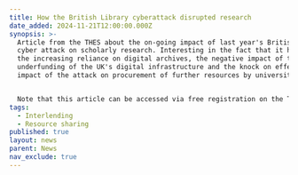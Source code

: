 ```yaml
---
title: How the British Library cyberattack disrupted research
date_added: 2024-11-21T12:00:00.000Z
synopsis: >-
  Article from the THES about the on-going impact of last year's British Library
  cyber attack on scholarly research. Interesting in the fact that it highlights
  the increasing reliance on digital archives, the negative impact of the
  underfunding of the UK's digital infrastructure and the knock on effect of the
  impact of the attack on procurement of further resources by universities.


  Note that this article can be accessed via free registration on the THES website
tags:
  - Interlending
  - Resource sharing
published: true
layout: news
parent: News
nav_exclude: true
---
```

